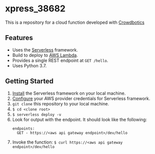 # xpress_38682

This is a repository for a cloud function developed with [Crowdbotics](https://www.crowdbotics.com/)

## Features

* Uses the [Serverless](https://serverless.com/) framework.
* Build to deploy to [AWS Lambda](https://aws.amazon.com/lambda/).
* Provides a single REST endpoint at `GET /hello`.
* Uses Python 3.7.

## Getting Started

1. [Install](https://serverless.com/framework/docs/getting-started/) the Serverless framework on your local machine.
2. [Configure](https://serverless.com/framework/docs/providers/aws/guide/credentials/) your AWS provider credentials for Serverless framework.
3. `git clone` this repository to your local machine.
4. `$ cd <clone root>`
5. `$ serverless deploy -v`
6. Look for output with the endpoint. It should look like the following:
    ```
    endpoints:
      GET - https://<aws api gateway endpoint>/dev/hello
    ```
7. Invoke the function:
    `$ curl https://<aws api gateway endpoint>/dev/hello`

